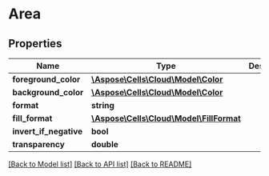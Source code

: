 # Area

## Properties
Name | Type | Description | Notes
------------ | ------------- | ------------- | -------------
**foreground_color** | [**\Aspose\Cells\Cloud\Model\Color**](Color.md) |  | [optional] 
**background_color** | [**\Aspose\Cells\Cloud\Model\Color**](Color.md) |  | [optional] 
**format** | **string** |  | [optional] 
**fill_format** | [**\Aspose\Cells\Cloud\Model\FillFormat**](FillFormat.md) |  | [optional] 
**invert_if_negative** | **bool** |  | [optional] 
**transparency** | **double** |  | [optional] 

[[Back to Model list]](../README.md#documentation-for-models) [[Back to API list]](../README.md#documentation-for-api-endpoints) [[Back to README]](../README.md)


